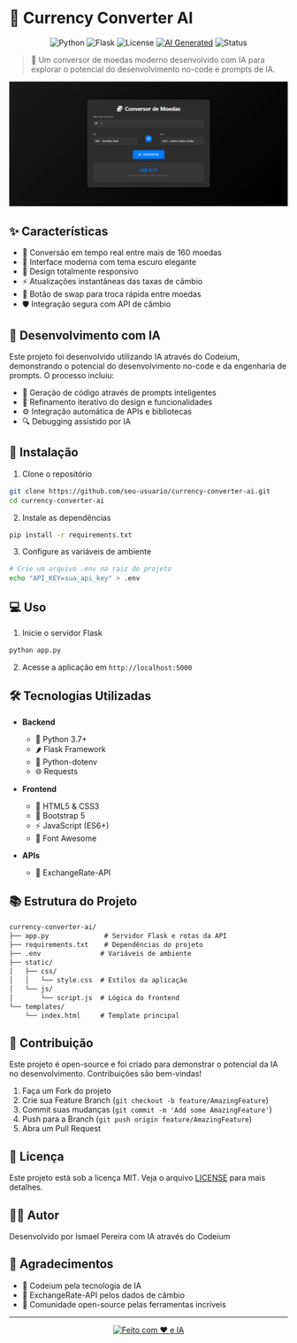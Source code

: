 # 💱 Currency Converter AI

<div align="center">

![Python](https://img.shields.io/badge/python-3.7+-blue.svg)
![Flask](https://img.shields.io/badge/flask-2.0.1-green.svg)
![License](https://img.shields.io/badge/license-MIT-blue.svg)
[![AI Generated](https://img.shields.io/badge/AI-Generated-purple.svg)](https://codeium.com)
![Status](https://img.shields.io/badge/status-stable-green.svg)

</div>

> 🤖 Um conversor de moedas moderno desenvolvido com IA para explorar o potencial do desenvolvimento no-code e prompts de IA.

<div align="center">
  <img src="/static/img/capa.png" alt="Currency Converter Preview" width="600px"/>
</div>

## ✨ Características

- 🔄 Conversão em tempo real entre mais de 160 moedas
- 🎨 Interface moderna com tema escuro elegante
- 📱 Design totalmente responsivo
- ⚡ Atualizações instantâneas das taxas de câmbio
- 🔄 Botão de swap para troca rápida entre moedas
- 🛡️ Integração segura com API de câmbio

## 🤖 Desenvolvimento com IA

Este projeto foi desenvolvido utilizando IA através do Codeium, demonstrando o potencial do desenvolvimento no-code e da engenharia de prompts. O processo incluiu:

- 🧠 Geração de código através de prompts inteligentes
- 🎯 Refinamento iterativo do design e funcionalidades
- ⚙️ Integração automática de APIs e bibliotecas
- 🔍 Debugging assistido por IA

## 🚀 Instalação

1. Clone o repositório
```bash
git clone https://github.com/seu-usuario/currency-converter-ai.git
cd currency-converter-ai
```

2. Instale as dependências
```bash
pip install -r requirements.txt
```

3. Configure as variáveis de ambiente
```bash
# Crie um arquivo .env na raiz do projeto
echo "API_KEY=sua_api_key" > .env
```

## 💻 Uso

1. Inicie o servidor Flask
```bash
python app.py
```

2. Acesse a aplicação em `http://localhost:5000`

## 🛠️ Tecnologias Utilizadas

- **Backend**
  - 🐍 Python 3.7+
  - 🌶️ Flask Framework
  - 🔑 Python-dotenv
  - 🌐 Requests

- **Frontend**
  - 💅 HTML5 & CSS3
  - 📱 Bootstrap 5
  - ⚡ JavaScript (ES6+)
  - 🎨 Font Awesome

- **APIs**
  - 💱 ExchangeRate-API

## 📚 Estrutura do Projeto

```
currency-converter-ai/
├── app.py              # Servidor Flask e rotas da API
├── requirements.txt    # Dependências do projeto
├── .env               # Variáveis de ambiente
├── static/
│   ├── css/
│   │   └── style.css  # Estilos da aplicação
│   └── js/
│       └── script.js  # Lógica do frontend
└── templates/
    └── index.html     # Template principal
```

## 🤝 Contribuição

Este projeto é open-source e foi criado para demonstrar o potencial da IA no desenvolvimento. Contribuições são bem-vindas!

1. Faça um Fork do projeto
2. Crie sua Feature Branch (`git checkout -b feature/AmazingFeature`)
3. Commit suas mudanças (`git commit -m 'Add some AmazingFeature'`)
4. Push para a Branch (`git push origin feature/AmazingFeature`)
5. Abra um Pull Request

## 📝 Licença

Este projeto está sob a licença MIT. Veja o arquivo [LICENSE](LICENSE) para mais detalhes.

## 🙋‍♂️ Autor

Desenvolvido por Ismael Pereira com IA através do Codeium

## 🌟 Agradecimentos

- 🤖 Codeium pela tecnologia de IA
- 💱 ExchangeRate-API pelos dados de câmbio
- 👥 Comunidade open-source pelas ferramentas incríveis

---

<div align="center">
  
[![Feito com ❤️ e IA](https://img.shields.io/badge/Feito%20com-%E2%9D%A4%EF%B8%8F%20e%20IA-red.svg)](https://github.com/ismapereira/currency-converter-ai)

</div>
